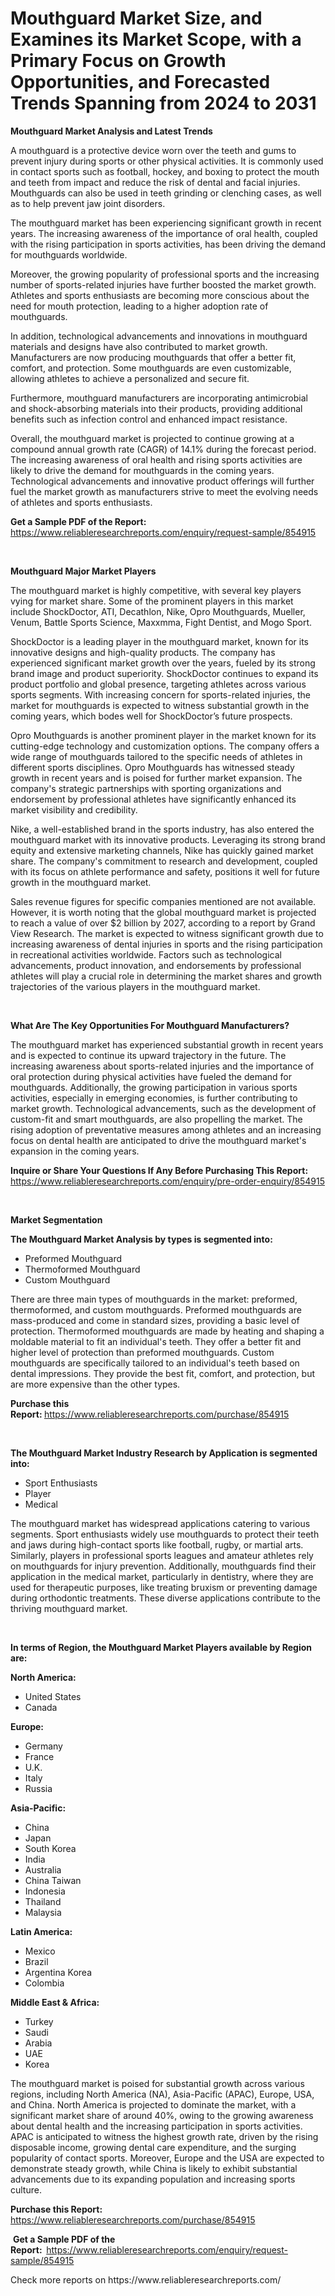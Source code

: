 <p><h1>Mouthguard Market Size, and Examines its Market Scope, with a Primary Focus on Growth Opportunities, and Forecasted Trends Spanning from 2024 to 2031</h1></p><p><strong>Mouthguard Market Analysis and Latest Trends</strong></p>
<p><p>A mouthguard is a protective device worn over the teeth and gums to prevent injury during sports or other physical activities. It is commonly used in contact sports such as football, hockey, and boxing to protect the mouth and teeth from impact and reduce the risk of dental and facial injuries. Mouthguards can also be used in teeth grinding or clenching cases, as well as to help prevent jaw joint disorders.</p><p>The mouthguard market has been experiencing significant growth in recent years. The increasing awareness of the importance of oral health, coupled with the rising participation in sports activities, has been driving the demand for mouthguards worldwide.</p><p>Moreover, the growing popularity of professional sports and the increasing number of sports-related injuries have further boosted the market growth. Athletes and sports enthusiasts are becoming more conscious about the need for mouth protection, leading to a higher adoption rate of mouthguards.</p><p>In addition, technological advancements and innovations in mouthguard materials and designs have also contributed to market growth. Manufacturers are now producing mouthguards that offer a better fit, comfort, and protection. Some mouthguards are even customizable, allowing athletes to achieve a personalized and secure fit.</p><p>Furthermore, mouthguard manufacturers are incorporating antimicrobial and shock-absorbing materials into their products, providing additional benefits such as infection control and enhanced impact resistance.</p><p>Overall, the mouthguard market is projected to continue growing at a compound annual growth rate (CAGR) of 14.1% during the forecast period. The increasing awareness of oral health and rising sports activities are likely to drive the demand for mouthguards in the coming years. Technological advancements and innovative product offerings will further fuel the market growth as manufacturers strive to meet the evolving needs of athletes and sports enthusiasts.</p></p>
<p><strong>Get a Sample PDF of the Report:&nbsp;</strong> <a href="https://www.reliableresearchreports.com/enquiry/request-sample/854915">https://www.reliableresearchreports.com/enquiry/request-sample/854915</a></p>
<p>&nbsp;</p>
<p><strong>Mouthguard Major Market Players</strong></p>
<p><p>The mouthguard market is highly competitive, with several key players vying for market share. Some of the prominent players in this market include ShockDoctor, ATI, Decathlon, Nike, Opro Mouthguards, Mueller, Venum, Battle Sports Science, Maxxmma, Fight Dentist, and Mogo Sport.</p><p>ShockDoctor is a leading player in the mouthguard market, known for its innovative designs and high-quality products. The company has experienced significant market growth over the years, fueled by its strong brand image and product superiority. ShockDoctor continues to expand its product portfolio and global presence, targeting athletes across various sports segments. With increasing concern for sports-related injuries, the market for mouthguards is expected to witness substantial growth in the coming years, which bodes well for ShockDoctor’s future prospects.</p><p>Opro Mouthguards is another prominent player in the market known for its cutting-edge technology and customization options. The company offers a wide range of mouthguards tailored to the specific needs of athletes in different sports disciplines. Opro Mouthguards has witnessed steady growth in recent years and is poised for further market expansion. The company's strategic partnerships with sporting organizations and endorsement by professional athletes have significantly enhanced its market visibility and credibility.</p><p>Nike, a well-established brand in the sports industry, has also entered the mouthguard market with its innovative products. Leveraging its strong brand equity and extensive marketing channels, Nike has quickly gained market share. The company's commitment to research and development, coupled with its focus on athlete performance and safety, positions it well for future growth in the mouthguard market.</p><p>Sales revenue figures for specific companies mentioned are not available. However, it is worth noting that the global mouthguard market is projected to reach a value of over $2 billion by 2027, according to a report by Grand View Research. The market is expected to witness significant growth due to increasing awareness of dental injuries in sports and the rising participation in recreational activities worldwide. Factors such as technological advancements, product innovation, and endorsements by professional athletes will play a crucial role in determining the market shares and growth trajectories of the various players in the mouthguard market.</p></p>
<p>&nbsp;</p>
<p><strong>What Are The Key Opportunities For Mouthguard Manufacturers?</strong></p>
<p><p>The mouthguard market has experienced substantial growth in recent years and is expected to continue its upward trajectory in the future. The increasing awareness about sports-related injuries and the importance of oral protection during physical activities have fueled the demand for mouthguards. Additionally, the growing participation in various sports activities, especially in emerging economies, is further contributing to market growth. Technological advancements, such as the development of custom-fit and smart mouthguards, are also propelling the market. The rising adoption of preventative measures among athletes and an increasing focus on dental health are anticipated to drive the mouthguard market's expansion in the coming years.</p></p>
<p><strong>Inquire or Share Your Questions If Any Before Purchasing This Report:</strong> <a href="https://www.reliableresearchreports.com/enquiry/pre-order-enquiry/854915">https://www.reliableresearchreports.com/enquiry/pre-order-enquiry/854915</a></p>
<p>&nbsp;</p>
<p><strong>Market Segmentation</strong></p>
<p><strong>The Mouthguard Market Analysis by types is segmented into:</strong></p>
<p><ul><li>Preformed Mouthguard</li><li>Thermoformed Mouthguard</li><li>Custom Mouthguard</li></ul></p>
<p><p>There are three main types of mouthguards in the market: preformed, thermoformed, and custom mouthguards. Preformed mouthguards are mass-produced and come in standard sizes, providing a basic level of protection. Thermoformed mouthguards are made by heating and shaping a moldable material to fit an individual's teeth. They offer a better fit and higher level of protection than preformed mouthguards. Custom mouthguards are specifically tailored to an individual's teeth based on dental impressions. They provide the best fit, comfort, and protection, but are more expensive than the other types.</p></p>
<p><strong>Purchase this Report:&nbsp;</strong><a href="https://www.reliableresearchreports.com/purchase/854915">https://www.reliableresearchreports.com/purchase/854915</a></p>
<p>&nbsp;</p>
<p><strong>The Mouthguard Market Industry Research by Application is segmented into:</strong></p>
<p><ul><li>Sport Enthusiasts</li><li>Player</li><li>Medical</li></ul></p>
<p><p>The mouthguard market has widespread applications catering to various segments. Sport enthusiasts widely use mouthguards to protect their teeth and jaws during high-contact sports like football, rugby, or martial arts. Similarly, players in professional sports leagues and amateur athletes rely on mouthguards for injury prevention. Additionally, mouthguards find their application in the medical market, particularly in dentistry, where they are used for therapeutic purposes, like treating bruxism or preventing damage during orthodontic treatments. These diverse applications contribute to the thriving mouthguard market.</p></p>
<p>&nbsp;</p>
<p><strong>In terms of Region, the Mouthguard Market Players available by Region are:</strong></p>
<p>
    <p> <strong> North America: </strong>
        <ul>
            <li>United States</li>
            <li>Canada</li>
        </ul>
        </p> 
    <p> <strong> Europe: </strong>
        <ul>
            <li>Germany</li>
            <li>France</li>
            <li>U.K.</li>
            <li>Italy</li>
            <li>Russia</li>
        </ul>
        </p> 
    <p> <strong> Asia-Pacific: </strong>
        <ul>
            <li>China</li>
            <li>Japan</li>
            <li>South Korea</li>
            <li>India</li>
            <li>Australia</li>
            <li>China Taiwan</li>
            <li>Indonesia</li>
            <li>Thailand</li>
            <li>Malaysia</li>
        </ul>
        </p> 
    <p> <strong> Latin America: </strong>
        <ul>
            <li>Mexico</li>
            <li>Brazil</li>
            <li>Argentina Korea</li>
            <li>Colombia</li>
        </ul>
        </p> 
    <p> <strong> Middle East & Africa: </strong>
        <ul>
            <li>Turkey</li>
            <li>Saudi</li>
            <li>Arabia</li>
            <li>UAE</li>
            <li>Korea</li>
        </ul>
    </p>
    </p>
<p><p>The mouthguard market is poised for substantial growth across various regions, including North America (NA), Asia-Pacific (APAC), Europe, USA, and China. North America is projected to dominate the market, with a significant market share of around 40%, owing to the growing awareness about dental health and the increasing participation in sports activities. APAC is anticipated to witness the highest growth rate, driven by the rising disposable income, growing dental care expenditure, and the surging popularity of contact sports. Moreover, Europe and the USA are expected to demonstrate steady growth, while China is likely to exhibit substantial advancements due to its expanding population and increasing sports culture.</p></p>
<p><strong>Purchase this Report: </strong><a href="https://www.reliableresearchreports.com/purchase/854915">https://www.reliableresearchreports.com/purchase/854915</a></p>
<p>&nbsp;<strong>Get a Sample PDF of the Report:&nbsp;&nbsp;</strong><a href="https://www.reliableresearchreports.com/enquiry/request-sample/854915">https://www.reliableresearchreports.com/enquiry/request-sample/854915</a></p>
<p><strong></strong></p>
<p>Check more reports on https://www.reliableresearchreports.com/</p>